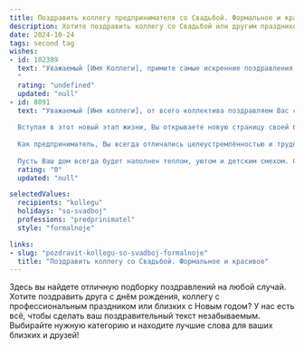 ```yaml
---
title: Поздравить коллегу предпринимателя со Свадьбой. Формальное и красивое
description: Хотите поздравить коллегу со Свадьбой или другим праздником? Наш ИИ создаст незабываемое поздравление, а вы обязательно выделитесь среди других.  
date: 2024-10-24
tags: second tag
wishes:
- id: 102389
  text: "Уважаемый [Имя Коллеги], примите самые искренние поздравления с  вашим свадебным торжеством!  Желаем вам и вашей супруге  крепкой любви, семейного благополучия, взаимопонимания и  взаимной поддержки на долгие годы. Пусть ваш союз будет таким же успешным и процветающим, как ваш предпринимательский путь.  Счастья вам и крепкой семьи!
  "
  rating: "undefined"
  updated: "null"
- id: 8091
  text: "Уважаемый [Имя коллеги], от всего коллектива поздравляем Вас с этим знаменательным днём - Днём Вашей свадьбы!
  
  Вступая в этот новый этап жизни, Вы открываете новую страницу своей биографии. Пусть она будет полна радости, любви и взаимопонимания. Пусть Ваш семейный союз станет для Вас источником вдохновения, поддержки и опорой во всех начинаниях.
  
  Как предприниматель, Вы всегда отличались целеустремлённостью и трудолюбием. Мы уверены, что эти качества помогут Вам преодолеть любые преграды на пути создания крепкой и счастливой семьи.
  
  Пусть Ваш дом всегда будет наполнен теплом, уютом и детским смехом. Счастья, здоровья и любви Вам и Вашей супруге на долгие годы совместной жизни!"
  rating: "0"
  updated: "null"

selectedValues:
  recipients: "kollegu"
  holidays: "so-svadboj"
  professions: "predprinimatel"
  style: "formalnoje"

links:
- slug: "pozdravit-kollegu-so-svadboj-formalnoje"
  title: "Поздравить коллегу со Свадьбой. Формальное и красивое"
---
```


Здесь вы найдете отличную подборку поздравлений на любой случай. 
Хотите поздравить друга с днём рождения, коллегу с профессиональным праздником или близких с Новым годом? У нас есть всё, чтобы сделать ваш поздравительный текст незабываемым. Выбирайте нужную категорию и находите лучшие слова для ваших близких и друзей!
